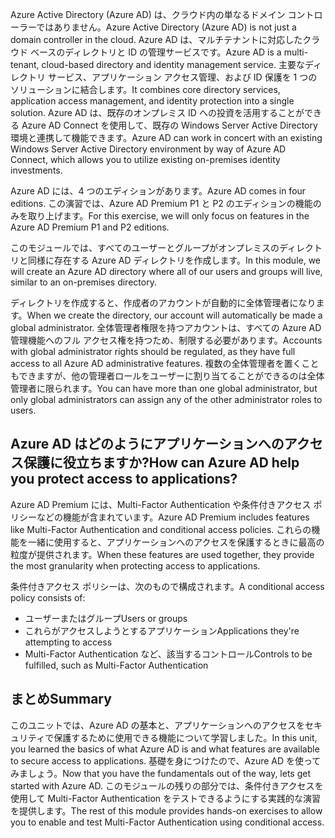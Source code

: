 <span data-ttu-id="fcd74-101">Azure Active Directory (Azure AD) は、クラウド内の単なるドメイン コントローラーではありません。</span><span class="sxs-lookup"><span data-stu-id="fcd74-101">Azure Active Directory (Azure AD) is not just a domain controller in the cloud.</span></span> <span data-ttu-id="fcd74-102">Azure AD は、マルチテナントに対応したクラウド ベースのディレクトリと ID の管理サービスです。</span><span class="sxs-lookup"><span data-stu-id="fcd74-102">Azure AD is a multi-tenant, cloud-based directory and identity management service.</span></span> <span data-ttu-id="fcd74-103">主要なディレクトリ サービス、アプリケーション アクセス管理、および ID 保護を 1 つのソリューションに結合します。</span><span class="sxs-lookup"><span data-stu-id="fcd74-103">It combines core directory services, application access management, and identity protection into a single solution.</span></span> <span data-ttu-id="fcd74-104">Azure AD は、既存のオンプレミス ID への投資を活用することができる Azure AD Connect を使用して、既存の Windows Server Active Directory 環境と連携して機能できます。</span><span class="sxs-lookup"><span data-stu-id="fcd74-104">Azure AD can work in concert with an existing Windows Server Active Directory environment by way of Azure AD Connect, which allows you to utilize existing on-premises identity investments.</span></span>

<span data-ttu-id="fcd74-105">Azure AD には、4 つのエディションがあります。</span><span class="sxs-lookup"><span data-stu-id="fcd74-105">Azure AD comes in four editions.</span></span> <span data-ttu-id="fcd74-106">この演習では、Azure AD Premium P1 と P2 のエディションの機能のみを取り上げます。</span><span class="sxs-lookup"><span data-stu-id="fcd74-106">For this exercise, we will only focus on features in the Azure AD Premium P1 and P2 editions.</span></span>

<span data-ttu-id="fcd74-107">このモジュールでは、すべてのユーザーとグループがオンプレミスのディレクトリと同様に存在する Azure AD ディレクトリを作成します。</span><span class="sxs-lookup"><span data-stu-id="fcd74-107">In this module, we will create an Azure AD directory where all of our users and groups will live, similar to an on-premises directory.</span></span>

<span data-ttu-id="fcd74-108">ディレクトリを作成すると、作成者のアカウントが自動的に全体管理者になります。</span><span class="sxs-lookup"><span data-stu-id="fcd74-108">When we create the directory, our account will automatically be made a global administrator.</span></span> <span data-ttu-id="fcd74-109">全体管理者権限を持つアカウントは、すべての Azure AD 管理機能へのフル アクセス権を持つため、制限する必要があります。</span><span class="sxs-lookup"><span data-stu-id="fcd74-109">Accounts with global administrator rights should be regulated, as they have full access to all Azure AD administrative features.</span></span> <span data-ttu-id="fcd74-110">複数の全体管理者を置くこともできますが、他の管理者ロールをユーザーに割り当てることができるのは全体管理者に限られます。</span><span class="sxs-lookup"><span data-stu-id="fcd74-110">You can have more than one global administrator, but only global administrators can assign any of the other administrator roles to users.</span></span>

## <a name="how-can-azure-ad-help-you-protect-access-to-applications"></a><span data-ttu-id="fcd74-111">Azure AD はどのようにアプリケーションへのアクセス保護に役立ちますか?</span><span class="sxs-lookup"><span data-stu-id="fcd74-111">How can Azure AD help you protect access to applications?</span></span>

<span data-ttu-id="fcd74-112">Azure AD Premium には、Multi-Factor Authentication や条件付きアクセス ポリシーなどの機能が含まれています。</span><span class="sxs-lookup"><span data-stu-id="fcd74-112">Azure AD Premium includes features like Multi-Factor Authentication and conditional access policies.</span></span> <span data-ttu-id="fcd74-113">これらの機能を一緒に使用すると、アプリケーションへのアクセスを保護するときに最高の粒度が提供されます。</span><span class="sxs-lookup"><span data-stu-id="fcd74-113">When these features are used together, they provide the most granularity when protecting access to applications.</span></span>

<span data-ttu-id="fcd74-114">条件付きアクセス ポリシーは、次のもので構成されます。</span><span class="sxs-lookup"><span data-stu-id="fcd74-114">A conditional access policy consists of:</span></span>
   * <span data-ttu-id="fcd74-115">ユーザーまたはグループ</span><span class="sxs-lookup"><span data-stu-id="fcd74-115">Users or groups</span></span>
   * <span data-ttu-id="fcd74-116">これらがアクセスしようとするアプリケーション</span><span class="sxs-lookup"><span data-stu-id="fcd74-116">Applications they're attempting to access</span></span>
   * <span data-ttu-id="fcd74-117">Multi-Factor Authentication など、該当するコントロール</span><span class="sxs-lookup"><span data-stu-id="fcd74-117">Controls to be fulfilled, such as Multi-Factor Authentication</span></span>

## <a name="summary"></a><span data-ttu-id="fcd74-118">まとめ</span><span class="sxs-lookup"><span data-stu-id="fcd74-118">Summary</span></span>

<span data-ttu-id="fcd74-119">このユニットでは、Azure AD の基本と、アプリケーションへのアクセスをセキュリティで保護するために使用できる機能について学習しました。</span><span class="sxs-lookup"><span data-stu-id="fcd74-119">In this unit, you learned the basics of what Azure AD is and what features are available to secure access to applications.</span></span> <span data-ttu-id="fcd74-120">基礎を身につけたので、Azure AD を使ってみましょう。</span><span class="sxs-lookup"><span data-stu-id="fcd74-120">Now that you have the fundamentals out of the way, lets get started with Azure AD.</span></span> <span data-ttu-id="fcd74-121">このモジュールの残りの部分では、条件付きアクセスを使用して Multi-Factor Authentication をテストできるようにする実践的な演習を提供します。</span><span class="sxs-lookup"><span data-stu-id="fcd74-121">The rest of this module provides hands-on exercises to allow you to enable and test Multi-Factor Authentication using conditional access.</span></span>
